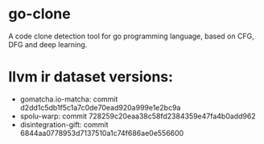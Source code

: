 # go-clone
A code clone detection tool for go programming language, based on CFG, DFG and deep learning.

# llvm ir dataset versions:
* gomatcha.io-matcha: commit d2dd1c5db1f5c1a7c0de70ead920a999e1e2bc9a
* spolu-warp: commit 728259c20eaa38c58fd2384359e47fa4b0add962
* disintegration-gift: commit 6844aa0778953d7137510a1c74f686ae0e556600